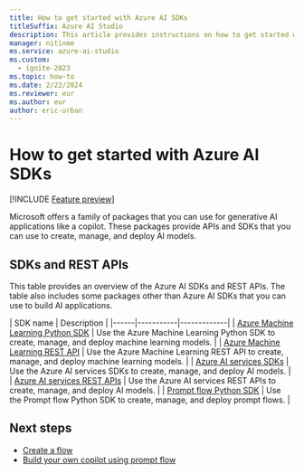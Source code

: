```yaml
---
title: How to get started with Azure AI SDKs
titleSuffix: Azure AI Studio
description: This article provides instructions on how to get started with Azure AI SDKs.
manager: nitinme
ms.service: azure-ai-studio
ms.custom:
  - ignite-2023
ms.topic: how-to
ms.date: 2/22/2024
ms.reviewer: eur
ms.author: eur
author: eric-urban
---
```


# How to get started with Azure AI SDKs

[!INCLUDE [Feature preview](../includes/feature-preview.md)]

Microsoft offers a family of packages that you can use for generative AI applications like a copilot. These packages provide APIs and SDKs that you can use to create, manage, and deploy AI models. 

## SDKs and REST APIs

This table provides an overview of the Azure AI SDKs and REST APIs. The table also includes some packages other than Azure AI SDKs that you can use to build AI applications.

| SDK name | Description | 
|------|-----------|-------------|
| [Azure Machine Learning Python SDK](/python/api/overview/azure/ai-ml-readme) | Use the Azure Machine Learning Python SDK to create, manage, and deploy machine learning models. | 
| [Azure Machine Learning REST API](/rest/api/azureml) | Use the Azure Machine Learning REST API to create, manage, and deploy machine learning models. | 
| [Azure AI services SDKs](../../../ai-services/reference/sdk-package-resources.md?context=/azure/ai-studio/context/context) | Use the Azure AI services SDKs to create, manage, and deploy AI models. | 
| [Azure AI services REST APIs](../../../ai-services/reference/rest-api-resources.md?context=/azure/ai-studio/context/context) | Use the Azure AI services REST APIs to create, manage, and deploy AI models. | 
| [Prompt flow Python SDK](https://microsoft.github.io/promptflow/reference/index.html#) | Use the Prompt flow Python SDK to create, manage, and deploy prompt flows. | 

## Next steps

- [Create a flow](../flow-develop.md)
- [Build your own copilot using prompt flow](../../tutorials/deploy-copilot-ai-studio.md)
